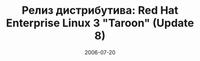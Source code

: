 ---
layout: post
title: "Релиз дистрибутива: Red Hat Enterprise Linux 3 \"Taroon\" (Update 8)"
date: 2006-07-20   
---